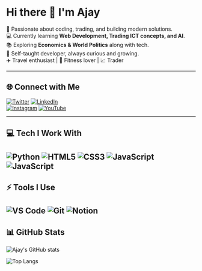 # Hi there 👋 I'm Ajay  

🚀 Passionate about coding, trading, and building modern solutions.  
💻 Currently learning **Web Development, Trading ICT concepts, and AI**.  
📚 Exploring **Economics & World Politics** along with tech.  
🌱 Self-taught developer, always curious and growing.  
✈️ Travel enthusiast | 💪 Fitness lover | 📈 Trader  

---

## 🌐 Connect with Me  
[![Twitter](https://img.shields.io/badge/Twitter-1DA1F2?style=for-the-badge&logo=twitter&logoColor=white)](https://x.com/ShadowC54153?t=cj7aIGhQDbNcZGyw904l8g&s=09) 
[![LinkedIn](https://img.shields.io/badge/LinkedIn-0077B5?style=for-the-badge&logo=linkedin&logoColor=white)](https://www.linkedin.com/in/ajay-v-226768376?utm_source=share&utm_campaign=share_via&utm_content=profile&utm_medium=android_app)  
[![Instagram](https://img.shields.io/badge/Instagram-E4405F?style=for-the-badge&logo=instagram&logoColor=white)](https://www.instagram.com/shadow_crush.369?igsh=MTNhaXlseHI0ZDZqdQ==)
[![YouTube](https://img.shields.io/badge/YouTube-FF0000?style=for-the-badge&logo=youtube&logoColor=white)](https://youtube.com/@shadow_crushyt?si=56B48OheeJno3Z66)  

---

## 💻 Tech I Work With
![Python](<img width="48" height="48" src="https://img.icons8.com/color/48/python--v1.png" alt="python--v1"/>)
![HTML5](<img width="48" height="48" src="https://img.icons8.com/color/48/html-5--v1.png" alt="html-5--v1"/>)
![CSS3](<img width="48" height="48" src="https://img.icons8.com/color/48/css3.png" alt="css3"/>)
![JavaScript](<img width="48" height="48" src="https://img.icons8.com/color/48/javascript--v1.png" alt="javascript--v1"/>)
![JavaScript](https://img.icons8.com/color/48/javascript--v1.png)
---

## ⚡ Tools I Use  
![VS Code](https://img.shields.io/badge/VS%20Code-007ACC?style=for-the-badge&logo=visual-studio-code&logoColor=white)
![Git](https://img.shields.io/badge/Git-F05032?style=for-the-badge&logo=git&logoColor=white)
![Notion](https://img.shields.io/badge/Notion-000000?style=for-the-badge&logo=notion&logoColor=white)
---

## 📊 GitHub Stats  
![Ajay's GitHub stats](https://github-readme-stats.vercel.app/api?username=YourGitHubUsername&show_icons=true&theme=radical)  

![Top Langs](https://github-readme-stats.vercel.app/api/top-langs/?username=YourGitHubUsername&layout=compact&theme=radical)  
